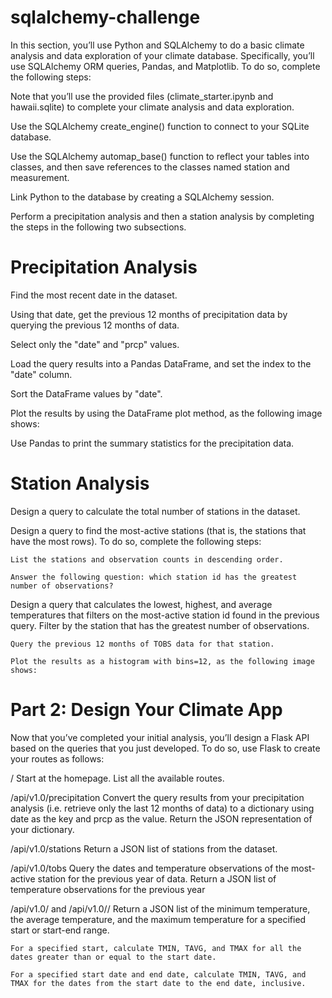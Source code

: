 # sqlalchemy-challenge

In this section, you’ll use Python and SQLAlchemy to do a basic climate analysis and data exploration of your climate database. Specifically, you’ll use SQLAlchemy ORM queries, Pandas, and Matplotlib. To do so, complete the following steps:

Note that you’ll use the provided files (climate_starter.ipynb and hawaii.sqlite) to complete your climate analysis and data exploration.

Use the SQLAlchemy create_engine() function to connect to your SQLite database.

Use the SQLAlchemy automap_base() function to reflect your tables into classes, and then save references to the classes named station and measurement.

Link Python to the database by creating a SQLAlchemy session.

Perform a precipitation analysis and then a station analysis by completing the steps in the following two subsections.

# Precipitation Analysis
Find the most recent date in the dataset.

Using that date, get the previous 12 months of precipitation data by querying the previous 12 months of data.

Select only the "date" and "prcp" values.

Load the query results into a Pandas DataFrame, and set the index to the "date" column.

Sort the DataFrame values by "date".

Plot the results by using the DataFrame plot method, as the following image shows:

Use Pandas to print the summary statistics for the precipitation data.

# Station Analysis
Design a query to calculate the total number of stations in the dataset.

Design a query to find the most-active stations (that is, the stations that have the most rows). To do so, complete the following steps:

    List the stations and observation counts in descending order.

    Answer the following question: which station id has the greatest number of observations?

Design a query that calculates the lowest, highest, and average temperatures that filters on the most-active station id found in the previous query.
    Filter by the station that has the greatest number of observations.

    Query the previous 12 months of TOBS data for that station.

    Plot the results as a histogram with bins=12, as the following image shows:

# Part 2: Design Your Climate App
Now that you’ve completed your initial analysis, you’ll design a Flask API based on the queries that you just developed. To do so, use Flask to create your routes as follows:

/
    Start at the homepage.
    List all the available routes.

/api/v1.0/precipitation
    Convert the query results from your precipitation analysis (i.e. retrieve only the last 12 months of data) to a dictionary using date as the key and prcp as the value.
    Return the JSON representation of your dictionary.

/api/v1.0/stations
    Return a JSON list of stations from the dataset.

/api/v1.0/tobs
    Query the dates and temperature observations of the most-active station for the previous year of data.
    Return a JSON list of temperature observations for the previous year

/api/v1.0/<start> and /api/v1.0/<start>/<end>
    Return a JSON list of the minimum temperature, the average temperature, and the maximum temperature for a specified start or start-end range.

    For a specified start, calculate TMIN, TAVG, and TMAX for all the dates greater than or equal to the start date.

    For a specified start date and end date, calculate TMIN, TAVG, and TMAX for the dates from the start date to the end date, inclusive.